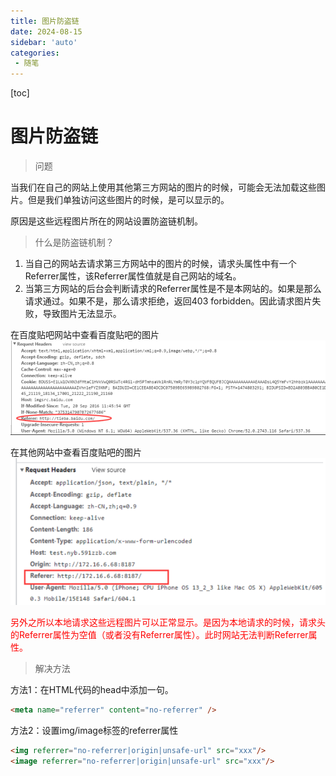 ```yaml
---
title: 图片防盗链
date: 2024-08-15
sidebar: 'auto'
categories:
 - 随笔
---
```


[toc]

# 图片防盗链

> 问题

当我们在自己的网站上使用其他第三方网站的图片的时候，可能会无法加载这些图片。但是我们单独访问这些图片的时候，是可以显示的。

原因是这些远程图片所在的网站设置防盗链机制。

> 什么是防盗链机制？

1. 当自己的网站去请求第三方网站中的图片的时候，请求头属性中有一个Referrer属性，该Referrer属性值就是自己网站的域名。
2. 当第三方网站的后台会判断请求的Referrer属性是不是本网站的。如果是那么请求通过。如果不是，那么请求拒绝，返回403 forbidden。因此请求图片失败，导致图片无法显示。

在百度贴吧网站中查看百度贴吧的图片
![blog_20240805170429.png](../blog_img/blog_20240805170429.png)

在其他网站中查看百度贴吧的图片
![blog_20240805170714.png](../blog_img/blog_20240805170714.png)

<font color="red">另外之所以本地请求这些远程图片可以正常显示。是因为本地请求的时候，请求头的Referrer属性为空值（或者没有Referrer属性）。此时网站无法判断Referrer属性。</font>

> 解决方法

方法1：在HTML代码的head中添加一句。

```html
<meta name="referrer" content="no-referrer" />
```

方法2：设置img/image标签的referrer属性

```html
<img referrer="no-referrer|origin|unsafe-url" src="xxx"/>
<image referrer="no-referrer|origin|unsafe-url" src="xxx"/>
```